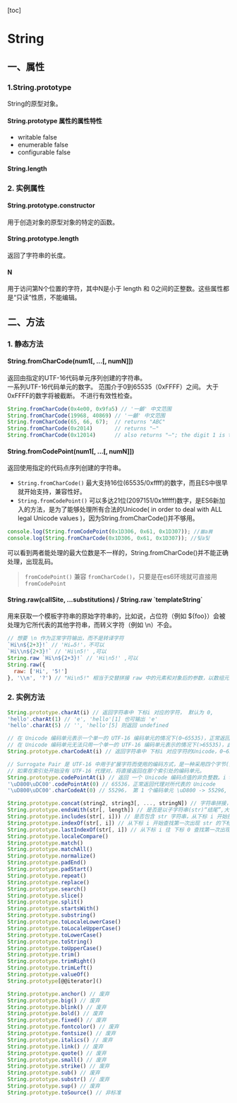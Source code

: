 [toc]

# String

## 一、属性

### 1.String.prototype

String的原型对象。

#### String.prototype 属性的属性特性

- writable false
- enumerable false
- configurable false

#### String.length

### 2. 实例属性

#### String.prototype.constructor

用于创造对象的原型对象的特定的函数。

#### String.prototype.length

返回了字符串的长度。

#### N

用于访问第N个位置的字符，其中N是小于 length 和 0之间的正整数。这些属性都是“只读”性质，不能编辑。

## 二、方法

### 1. 静态方法

#### String.fromCharCode(num1[, ...[, numN]])

返回由指定的UTF-16代码单元序列创建的字符串。  
一系列UTF-16代码单元的数字。 范围介于0到65535（0xFFFF）之间。 大于0xFFFF的数字将被截断。 不进行有效性检查。

```js
String.fromCharCode(0x4e00, 0x9fa5) // '一龥' 中文范围
String.fromCharCode(19968, 40869) // '一龥' 中文范围
String.fromCharCode(65, 66, 67);  // returns "ABC"
String.fromCharCode(0x2014)       // returns "—"
String.fromCharCode(0x12014)      // also returns "—"; the digit 1 is truncated and ignored
```

#### String.fromCodePoint(num1[, ...[, numN]])

返回使用指定的代码点序列创建的字符串。

- `String.fromCharCode()` 最大支持16位(65535/0xffff)的数字，而且ES中很早就开始支持，兼容性好。
- `String.fromCodePoint()` 可以多达21位(2097151/0x1fffff)数字，是ES6新加入的方法，是为了能够处理所有合法的Unicode( in order to deal with ALL legal Unicode values )，因为String.fromCharCode()并不够用。

```js
console.log(String.fromCodePoint(0x1D306, 0x61, 0x1D307)); //𝌆a𝌇
console.log(String.fromCharCode(0x1D306, 0x61, 0x1D307)); //팆a팇
```

可以看到两者能处理的最大位数是不一样的，String.fromCharCode()并不能正确处理，出现乱码。
> `fromCodePoint()` 兼容 `fromCharCode()`，只要是在es6环境就可直接用 `fromCodePoint`

#### String.raw(callSite, ...substitutions) / String.raw \`templateString\`

用来获取一个模板字符串的原始字符串的，比如说，占位符（例如 ${foo}）会被处理为它所代表的其他字符串，而转义字符（例如 \n）不会。

```js
// 想要 \n 作为正常字符输出，而不是转译字符
`Hi\n${2+3}!` // 'Hi↵5!'，不可以
`Hi\\n${2+3}!` // 'Hi\n5!' ,可以
String.raw `Hi\n${2+3}!` // 'Hi\n5!' ,可以
String.raw({
  raw: ['Hi', '5!']
}, '\\n', '?') // "Hi\n5!" 相当于交替拼接 raw 中的元素和对象后的参数，以数组元素结尾，对象后多的参数(此处为 '?')舍弃
```

### 2. 实例方法

```js
String.prototype.charAt(i) // 返回字符串中 下标i 对应的字符， 默认为 0,
'hello'.charAt(1) // 'e', 'hello'[1] 也可输出 'e'
'hello'.charAt(5) // '', 'hello'[5] 则返回 undefined

// 在 Unicode 编码单元表示一个单一的 UTF-16 编码单元的情况下(0~65535)，正常返回。
// 在 Unicode 编码单元无法只用一个单一的 UTF-16 编码单元表示的情况下(>65535)，此时为2个单元组成的代理对，只能返回代理对中的第一个单元。
String.prototype.charCodeAt(i) // 返回字符串中 下标i 对应字符的Unicode，0~65535，i > length 返回 NaN

// Surrogate Pair 是 UTF-16 中用于扩展字符而使用的编码方式，是一种采用四个字节(两个 UTF-16 编码)来表示一个字符，称作代理对。
// 如果在索引处开始没有 UTF-16 代理对，将直接返回在那个索引处的编码单元。
String.prototype.codePointAt(i) // 返回 一个 Unicode 编码点值的非负整数。i > length 返回 NaN
'\uD800\uDC00'.codePointAt(0) // 65536，正常返回代理对所代表的 Unicode
'\uD800\uDC00'.charCodeAt(0) // 55296， 第 1 个编码单元 \uD800 -> 55296, 第 2 个编码单元 \uDC00 -> 55296

String.prototype.concat(string2, string3[, ..., stringN]) // 字符串拼接，通常用 + += 代替
String.prototype.endsWith(str[, length]) // 是否是以子字符串(str)“结尾”,大小写敏感, length默认为原字符串长度
String.prototype.includes(str[, i])) // 是否包含 str 字符串，从下标 i 开始搜索，i 默认为 0, 大小写敏感
String.prototype.indexOf(str[, i]) // 从下标 i 开始查找第一次出现 str 的下标，找不到返回 -1
String.prototype.lastIndexOf(str[, i]) // 从下标 i 往 下标 0 查找第一次出现 str 的下标，找不到返回 -1
String.prototype.localeCompare()
String.prototype.match()
String.prototype.matchAll()
String.prototype.normalize()
String.prototype.padEnd()
String.prototype.padStart()
String.prototype.repeat()
String.prototype.replace()
String.prototype.search()
String.prototype.slice()
String.prototype.split()
String.prototype.startsWith()
String.prototype.substring()
String.prototype.toLocaleLowerCase()
String.prototype.toLocaleUpperCase()
String.prototype.toLowerCase()
String.prototype.toString()
String.prototype.toUpperCase()
String.prototype.trim()
String.prototype.trimRight()
String.prototype.trimLeft()
String.prototype.valueOf()
String.prototype[@@iterator]()

String.prototype.anchor() // 废弃
String.prototype.big() // 废弃
String.prototype.blink() // 废弃
String.prototype.bold() // 废弃
String.prototype.fixed() // 废弃
String.prototype.fontcolor() // 废弃
String.prototype.fontsize() // 废弃
String.prototype.italics() // 废弃
String.prototype.link() // 废弃
String.prototype.quote() // 废弃
String.prototype.small() // 废弃
String.prototype.strike() // 废弃
String.prototype.sub() // 废弃
String.prototype.substr() // 废弃
String.prototype.sup() // 废弃
String.prototype.toSource() // 非标准
```
